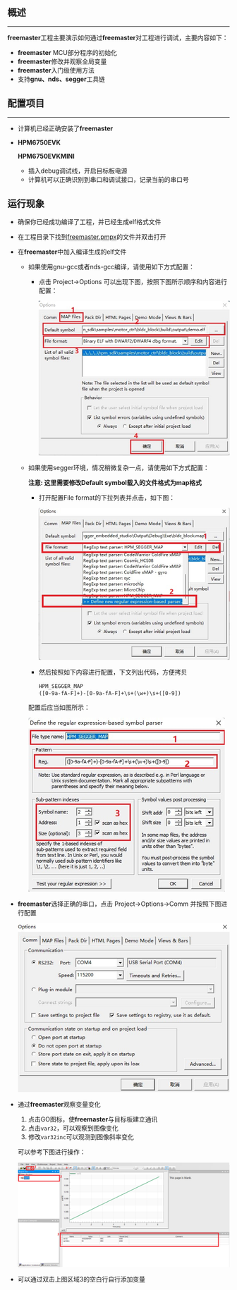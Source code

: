 ## 概述
***

**freemaster**工程主要演示如何通过**freemaster**对工程进行调试，主要内容如下：

- **freemaster** MCU部分程序的初始化
- **freemaster**修改并观察全局变量
- **freemaster**入门级使用方法
- 支持**gnu、nds、segger**工具链

## 配置项目
***

- 计算机已经正确安装了**freemaster**

- **HPM6750EVK**

  **HPM6750EVKMINI**

  - 插入debug调试线，开启目标板电源
  - 计算机可以正确识别到串口和调试接口，记录当前的串口号

## 运行现象

- 确保你已经成功编译了工程，并已经生成elf格式文件
- 在工程目录下找到[freemaster.pmpx](./freemaster.pmpx)的文件并双击打开
- 在**freemaster**中加入编译生成的elf文件

  - 如果使用gnu-gcc或者nds-gcc编译，请使用如下方式配置：

    - 点击 Project->Options 可以出现下图，按照下图所示顺序和内容进行配置：

      ![image-1](../../doc/images/readme/motor_ctrl_freemaster_load_elf.jpg "image-1")

  - 如果使用segger环境，情况稍微复杂一点，请使用如下方式配置：

    **注意: 这里需要修改Default symbol载入的文件格式为map格式**
    - 打开配置File format的下拉列表并点击，如下图：

      ![image-2](../../doc/images/readme/motor_ctrl_freemaster_cfg_map_1.jpg "image-2")

    - 然后按照如下内容进行配置，下文列出代码，方便拷贝

  	  ```
  	  HPM_SEGGER_MAP
  	  ([0-9a-fA-F]+)-[0-9a-fA-F]+\s+(\w+)\s+([0-9])
  	  ```
  	配置后应当如图所示：

  	  ![image-3](../../doc/images/readme/motor_ctrl_freemaster_cfg_map_2.jpg "image-3")

- **freemaster**选择正确的串口，点击 Project->Options->Comm 并按照下图进行配置

  ![image-4](../../doc/images/readme/motor_ctrl_freemaster_cfg_com.jpg "image-4")

- 通过**freemaster**观察变量变化

  1. 点击GO图标，使**freemaster**与目标板建立通讯
  2. 点击`var32`，可以观察到图像变化
  3. 修改`var32inc`可以观测到图像斜率变化

  可以参考下图进行操作：

  ![image-5](../../doc/images/readme/freemaster_demo_run.png "image-5")

- 可以通过双击上图区域3的空白行自行添加变量